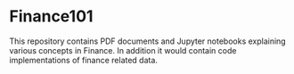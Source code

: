# Finance101

This repository contains PDF documents and Jupyter notebooks explaining various concepts in Finance. In addition it would contain code implementations of finance related data. 
